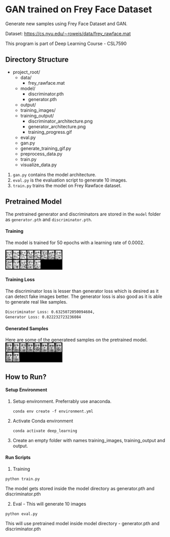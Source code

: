 # GAN trained on Frey Face Dataset

Generate new samples using Frey Face Dataset and GAN.

Dataset: https://cs.nyu.edu/∼roweis/data/frey_rawface.mat

This program is part of Deep Learning Course - CSL7590

## Directory Structure

- project_root/
  - data/
    - frey_rawface.mat
  - model/
    - discriminator.pth
    - generator.pth
  - output/
  - training_images/
  - training_output/
    - discriminator_architecture.png
    - generator_architecture.png
    - training_progress.gif
  - eval.py
  - gan.py
  - generate_training_gif.py
  - preprocess_data.py
  - train.py
  - visualize_data.py

1. `gan.py` contains the model architecture.
2. `eval.py` is the evaluation script to generate 10 images.
3. `train.py` trains the model on Frey Rawface dataset.


## Pretrained Model

The pretrained generator and discriminators are stored in the `model` folder as `generator.pth` and `discriminator.pth`.

#### Training
The model is trained for 50 epochs with a learning rate of 0.0002.

![Alt text](training_output/training_progress.gif)

#### Training Loss
The discriminator loss is lesser than generator loss which is desired as it can detect fake images better. The generator loss is also good as it is able to generate real like samples.

```
Discriminator Loss: 0.6325072050094604, 
Generator Loss: 0.822232723236084
```

#### Generated Samples

Here are some of the generateed samples on the pretrained model.
![Alt text](training_output/output.png)


## How to Run?

#### Setup Environment

1. Setup environment. Preferrably use anaconda.
    ```
    conda env create -f environment.yml
    ```
2. Activate Conda environment
    ```
    conda activate deep_learning
    ```
3. Create an empty folder with names training_images, training_output and output.


#### Run Scripts

1. Training

```
python train.py
```

The model gets stored inside the model directory as generator.pth and discriminator.pth

2. Eval - This will generate 10 images

```
python eval.py
```

This will use pretrained model inside model directory - generator.pth and discriminator.pth